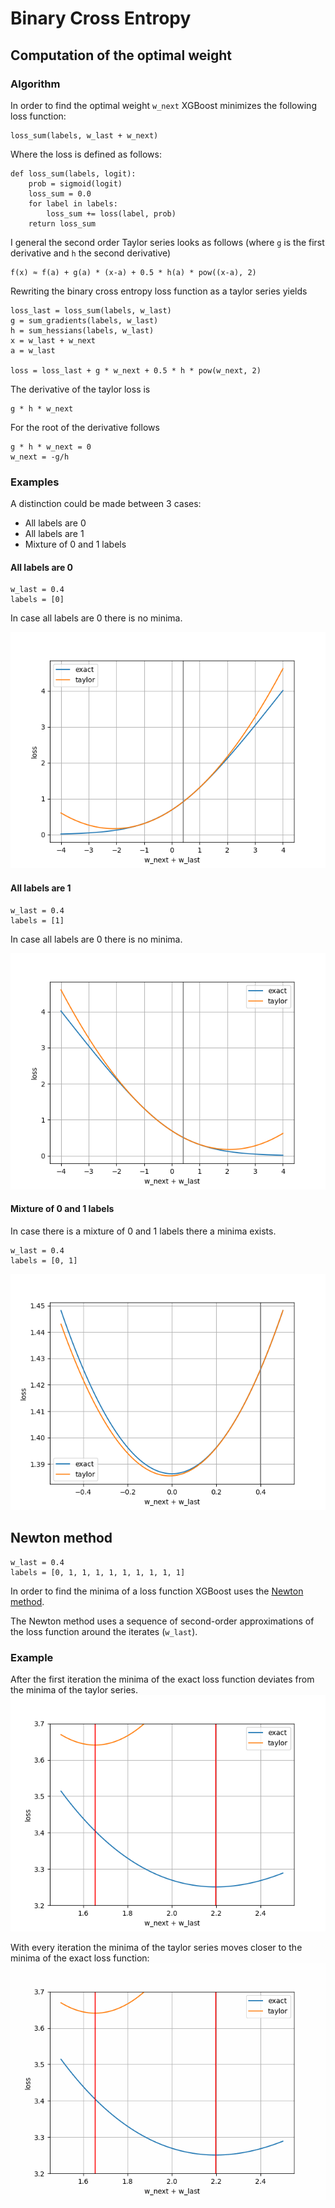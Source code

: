 # Binary Cross Entropy

## Computation of the optimal weight

### Algorithm

In order to find the optimal weight `w_next` XGBoost minimizes the following loss function:
```
loss_sum(labels, w_last + w_next)
```

Where the loss is defined as follows:
```
def loss_sum(labels, logit):
    prob = sigmoid(logit)
    loss_sum = 0.0
    for label in labels:
        loss_sum += loss(label, prob)
    return loss_sum
```

I general the second order Taylor series looks as follows (where `g` is the first derivative and `h` the second derivative)
```
f(x) ≈ f(a) + g(a) * (x-a) + 0.5 * h(a) * pow((x-a), 2)
```

Rewriting the binary cross entropy loss function as a taylor series yields

```
loss_last = loss_sum(labels, w_last)
g = sum_gradients(labels, w_last)
h = sum_hessians(labels, w_last)
x = w_last + w_next
a = w_last

loss = loss_last + g * w_next + 0.5 * h * pow(w_next, 2)
```

The derivative of the taylor loss is
```
g * h * w_next
```

For the root of the derivative follows
```
g * h * w_next = 0
w_next = -g/h
```

### Examples
A distinction could be made between 3 cases:
* All labels are 0
* All labels are 1
* Mixture of 0 and 1 labels

#### All labels are 0
```
w_last = 0.4
labels = [0]
```

In case all labels are 0 there is no minima.

![](images/label_0.png)

#### All labels are 1

```
w_last = 0.4
labels = [1]
```
In case all labels are 0 there is no minima.

![](images/label_1.png)

#### Mixture of 0 and 1 labels
In case there is a mixture of 0 and 1 labels there a minima exists.

```
w_last = 0.4
labels = [0, 1]
```
![](images/label_0_1.png)

## Newton method
```
w_last = 0.4
labels = [0, 1, 1, 1, 1, 1, 1, 1, 1, 1]
```

In order to find the minima of a loss function XGBoost uses the [Newton method](https://en.wikipedia.org/wiki/Newton%27s_method_in_optimization).

The Newton method uses a sequence of second-order approximations of the loss function around the iterates (`w_last`).

### Example
After the first iteration the minima of the exact loss function deviates from
the minima of the taylor series.
![](images/iteration_1.png)

With every iteration the minima of the taylor series moves closer to the minima
of the exact loss function:
![](images/newton.gif)